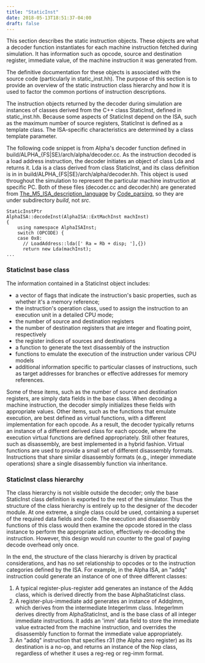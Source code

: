 ```yaml
---
title: "StaticInst"
date: 2018-05-13T18:51:37-04:00
draft: false
---
```


This section describes the static instruction objects. These objects are
what a decoder function instantiates for each machine instruction
fetched during simulation. It has information such as opcode, source and
destination register, immediate value, of the machine instruction it was
generated from.

The definitive documentation for these objects is associated with the
source code (particularly in static_inst.hh). The purpose of this
section is to provide an overview of the static instruction class
hierarchy and how it is used to factor the common portions of
instruction descriptions.

The instruction objects returned by the decoder during simulation are
instances of classes derived from the C++ class StaticInst, defined in
static_inst.hh. Because some aspects of StaticInst depend on the ISA,
such as the maximum number of source registers, StaticInst is defined as
a template class. The ISA-specific characteristics are determined by a
class template parameter.

The following code snippet is from Alpha's decoder function defined in
build/ALPHA_{FS|SE}/arch/alpha/decoder.cc. As the instruction decoded
is a load address instruction, the decoder initiates an object of class
Lda and returns it. Lda is a class derived from class StaticInst, and
its class definition is in in
build/ALPHA_{FS|SE}/arch/alpha/decoder.hh. This object is used
throughout the simulation to represent the particular machine
instruction at specific PC. Both of these files (decoder.cc and
decoder.hh) are generated from
[The_M5_ISA_description_language](The_M5_ISA_description_language "wikilink")
by [Code_parsing](Code_parsing "wikilink"), so they are under
subdirectory *build*, not *src*.

    StaticInstPtr
    AlphaISA::decodeInst(AlphaISA::ExtMachInst machInst)
    {
        using namespace AlphaISAInst;
        switch (OPCODE) {
        case 0x8:
          // LoadAddress::lda([' Ra = Rb + disp; '],{})
          return new Lda(machInst);
    ...

### StaticInst base class

The information contained in a StaticInst object includes:

  - a vector of flags that indicate the instruction's basic properties,
    such as whether it's a memory reference;
  - the instruction's operation class, used to assign the instruction to
    an execution unit in a detailed CPU mode;
  - the number of source and destination registers
  - the number of destination registers that are integer and floating
    point, respectively
  - the register indices of sources and destinations
  - a function to generate the text disassembly of the instruction
  - functions to emulate the execution of the instruction under various
    CPU models
  - additional information specific to particular classes of
    instructions, such as target addresses for branches or effective
    addresses for memory references.

Some of these items, such as the number of source and destination
registers, are simply data fields in the base class. When decoding a
machine instruction, the decoder simply initializes these fields with
appropriate values. Other items, such as the functions that emulate
execution, are best defined as virtual functions, with a different
implementation for each opcode. As a result, the decoder typically
returns an instance of a different derived class for each opcode, where
the execution virtual functions are defined appropriately. Still other
features, such as disassembly, are best implemented in a hybrid fashion.
Virtual functions are used to provide a small set of different
disassembly formats. Instructions that share similar disassembly formats
(e.g., integer immediate operations) share a single disassembly function
via inheritance.

### StaticInst class hierarchy

The class hierarchy is not visible outside the decoder; only the base
StaticInst class definition is exported to the rest of the simulator.
Thus the structure of the class hierarchy is entirely up to the designer
of the decoder module. At one extreme, a single class could be used,
containing a superset of the required data fields and code. The
execution and disassembly functions of this class would then examine the
opcode stored in the class instance to perform the appropriate action,
effectively re-decoding the instruction. However, this design would run
counter to the goal of paying decode overhead only once.

In the end, the structure of the class hierarchy is driven by practical
considerations, and has no set relationship to opcodes or to the
instruction categories defined by the ISA. For example, in the Alpha
ISA, an "addq" instruction could generate an instance of one of three
different classes:

1.  A typical register-plus-register add generates an instance of the
    Addq class, which is derived directly from the base AlphaStaticInst
    class.
2.  A register-plus-immediate add generates an instance of AddqImm,
    which derives from the intermediate IntegerImm class. IntegerImm
    derives directly from AlphaStaticInst, and is the base class of all
    integer immediate instructions. It adds an 'imm' data field to store
    the immediate value extracted from the machine instruction, and
    overrides the disassembly function to format the immediate value
    appropriately.
3.  An "addq" instruction that specifies r31 (the Alpha zero register)
    as its destination is a no-op, and returns an instance of the Nop
    class, regardless of whether it uses a reg-reg or reg-imm format.
